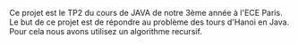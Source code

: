 Ce projet est le TP2 du cours de JAVA de notre 3ème année à l'ECE Paris. Le but de ce projet est de répondre au problème des tours d'Hanoi en Java.
Pour cela nous avons utilisez un algorithme recursif.
